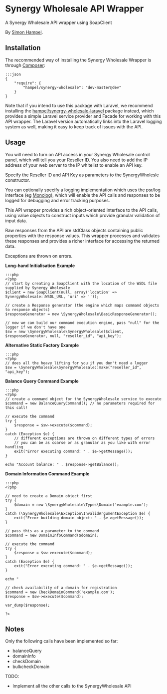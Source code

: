 Synergy Wholesale API Wrapper
=============================

A Synergy Wholesale API wrapper using SoapClient

By [Simon Hampel](http://hampelgroup.com/).

Installation
------------

The recommended way of installing the Synergy Wholesale Wrapper is through [Composer](http://getcomposer.org):

    :::json
    {
        "require": {
            "hampel/synergy-wholesale": "dev-master@dev"
        }
    }

Note that if you intend to use this package with Laravel, we recommend installing the
[hampel/synergy-wholesale-laravel](https://packagist.org/packages/hampel/synergy-wholesale-laravel) package instead,
which provides a simple Laravel service provider and Facade for working with this API wrapper. The Laravel version
automatically links into the Laravel logging system as well, making it easy to keep track of issues with the API.

Usage
-----

You will need to turn on API access in your Synergy Wholesale control panel, which will tell you your Reseller ID. You
also need to add the IP address of your web server to the IP whitelist to enable an API key.

Specify the Reseller ID and API Key as parameters to the SynergyWholesle constructor.

You can optionally specify a logging implementation which uses the psr/log interface
(eg [Monolog](https://github.com/Seldaek/monolog)), which will enable the API calls and responses to be logged for
debugging and error tracking purposes.

This API wrapper provides a rich object-oriented interface to the API calls, using value objects to construct inputs
which provide granular validation of input data.

Raw responses from the API are stdClass objects containing public properties with the response values. This wrapper
processes and validates these responses and provides a richer interface for accessing the returned data.

Exceptions are thrown on errors.

__Long-hand Initialisation Example__

    :::php
    <?php
    // start by creating a SoapClient with the location of the WSDL file supplied by Synergy Wholesale
    $client = new SoapClient(null, array('location' => SynergyWholesale::WSDL_URL, 'uri' => ''));

    // create a Response generator (the engine which maps command objects to response objects)
    $responseGenerator = new \SynergyWholesale\BasicResponseGenerator();

    // now we can build our command execution engine, pass "null" for the logger if we don't have one
    $sw = new \SynergyWholesale\SynergyWholesale($client, $responseGenerator, null, "reseller_id", "api_key");

__Alternative Static Factory Example__

    :::php
    <?php
    // does all the heavy lifting for you if you don't need a logger
    $sw = \SynergyWholesale\SynergyWholesale::make("reseller_id", "api_key");

__Balance Query Command Example__

    :::php
    <?php
    // create a command object for the SynergyWholesale service to execute
    $command = new BalanceQueryCommand(); // no parameters required for this call!

    // execute the command
    try {
    	$response = $sw->execute($command);
    }
    catch (Exception $e) {
    	// different exceptions are thrown on different types of errors
    	// you can be as coarse or as granular as you like with error handling
    	exit("Error executing command: " . $e->getMessage());
    }

    echo "Account balance: " . $response->getBalance();

__Domain Information Command Example__

    :::php
    <?php

    // need to create a Domain object first
    try {
    	$domain = new \SynergyWholesale\Types\Domain('example.com');
    }
    catch (\SynergyWholesale\Exception\InvalidArgumentException $e) {
    	exit("Error building domain object: " . $e->getMessage());
    }

    // pass this as a parameter to the command
    $command = new DomainInfoCommand($domain);

    // execute the command
    try {
    	$response = $sw->execute($command);
    }
    catch (Exception $e) {
    	exit("Error executing command: " . $e->getMessage());
    }

    echo "

	// check availability of a domain for registration
	$command = new CheckDomainCommand('example.com');
	$response = $sw->execute($command);

	var_dump($response);

	?>

Notes
-----
 
Only the following calls have been implemented so far:

* balanceQuery
* domainInfo
* checkDomain
* bulkcheckDomain
 
TODO: 

* Implement all the other calls to the SynergyWholesale API
